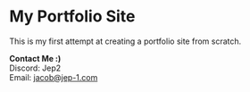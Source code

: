 # My Portfolio Site
This is my first attempt at creating a portfolio site from scratch.<br>


**Contact Me :)**<br>
Discord: Jep2<br>
Email: jacob@jep-1.com
